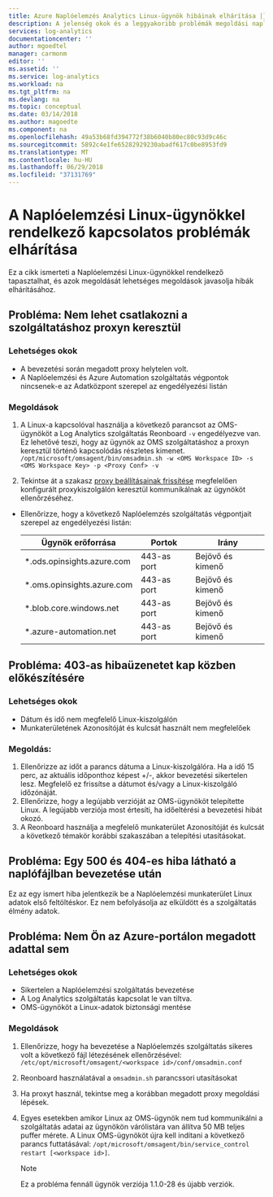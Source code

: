```yaml
---
title: Azure Naplóelemzés Analytics Linux-ügynök hibáinak elhárítása |} Microsoft Docs
description: A jelenség okok és a leggyakoribb problémák megoldási napló Analytics Linux-ügynökkel rendelkező leírása
services: log-analytics
documentationcenter: ''
author: mgoedtel
manager: carmonm
editor: ''
ms.assetid: ''
ms.service: log-analytics
ms.workload: na
ms.tgt_pltfrm: na
ms.devlang: na
ms.topic: conceptual
ms.date: 03/14/2018
ms.author: magoedte
ms.component: na
ms.openlocfilehash: 49a53b68fd394772f38b6040b80ec80c93d9c46c
ms.sourcegitcommit: 5892c4e1fe65282929230abadf617c0be8953fd9
ms.translationtype: MT
ms.contentlocale: hu-HU
ms.lasthandoff: 06/29/2018
ms.locfileid: "37131769"
---
```

# <a name="how-to-troubleshoot-issues-with-the-linux-agent-for-log-analytics"></a>A Naplóelemzési Linux-ügynökkel rendelkező kapcsolatos problémák elhárítása

Ez a cikk ismerteti a Naplóelemzési Linux-ügynökkel rendelkező tapasztalhat, és azok megoldását lehetséges megoldások javasolja hibák elhárításához.

## <a name="issue-unable-to-connect-through-proxy-to-log-analytics"></a>Probléma: Nem lehet csatlakozni a szolgáltatáshoz proxyn keresztül

### <a name="probable-causes"></a>Lehetséges okok
* A bevezetési során megadott proxy helytelen volt.
* A Naplóelemzési és Azure Automation szolgáltatás végpontok nincsenek-e az Adatközpont szerepel az engedélyezési listán 

### <a name="resolutions"></a>Megoldások
1. A Linux-a kapcsolóval használja a következő parancsot az OMS-ügynököt a Log Analytics szolgáltatás Reonboard `-v` engedélyezve van. Ez lehetővé teszi, hogy az ügynök az OMS szolgáltatáshoz a proxyn keresztül történő kapcsolódás részletes kimenet. 
`/opt/microsoft/omsagent/bin/omsadmin.sh -w <OMS Workspace ID> -s <OMS Workspace Key> -p <Proxy Conf> -v`

2. Tekintse át a szakasz [proxy beállításainak frissítése](log-analytics-agent-manage.md#update-proxy-settings) megfelelően konfigurált proxykiszolgálón keresztül kommunikálnak az ügynököt ellenőrzéséhez.    
* Ellenőrizze, hogy a következő Naplóelemzés szolgáltatás végpontjait szerepel az engedélyezési listán:

    |Ügynök erőforrása| Portok | Irány |
    |------|---------|----------|  
    |*.ods.opinsights.azure.com | 443-as port| Bejövő és kimenő |  
    |*.oms.opinsights.azure.com | 443-as port| Bejövő és kimenő |  
    |*.blob.core.windows.net | 443-as port| Bejövő és kimenő |  
    |*.azure-automation.net | 443-as port| Bejövő és kimenő | 

## <a name="issue-you-receive-a-403-error-when-trying-to-onboard"></a>Probléma: 403-as hibaüzenetet kap közben előkészítésére

### <a name="probable-causes"></a>Lehetséges okok
* Dátum és idő nem megfelelő Linux-kiszolgálón 
* Munkaterületének Azonosítóját és kulcsát használt nem megfelelőek

### <a name="resolution"></a>Megoldás:

1. Ellenőrizze az időt a parancs dátuma a Linux-kiszolgálóra. Ha a idő 15 perc, az aktuális időponthoz képest +/-, akkor bevezetési sikertelen lesz. Megfelelő ez frissítse a dátumot és/vagy a Linux-kiszolgáló időzónáját. 
2. Ellenőrizze, hogy a legújabb verzióját az OMS-ügynököt telepítette Linux.  A legújabb verziója most értesíti, ha időeltérési a bevezetési hibát okozó.
3. A Reonboard használja a megfelelő munkaterület Azonosítóját és kulcsát a következő témakör korábbi szakaszában a telepítési utasításokat.

## <a name="issue-you-see-a-500-and-404-error-in-the-log-file-right-after-onboarding"></a>Probléma: Egy 500 és 404-es hiba látható a naplófájlban bevezetése után
Ez az egy ismert hiba jelentkezik be a Naplóelemzési munkaterület Linux adatok első feltöltéskor. Ez nem befolyásolja az elküldött és a szolgáltatás élmény adatok.

## <a name="issue-you-are-not-seeing-any-data-in-the-azure-portal"></a>Probléma: Nem Ön az Azure-portálon megadott adattal sem

### <a name="probable-causes"></a>Lehetséges okok

- Sikertelen a Naplóelemzési szolgáltatás bevezetése
- A Log Analytics szolgáltatás kapcsolat le van tiltva.
- OMS-ügynököt a Linux-adatok biztonsági mentése

### <a name="resolutions"></a>Megoldások
1. Ellenőrizze, hogy ha bevezetése a Naplóelemzés szolgáltatás sikeres volt a következő fájl létezésének ellenőrzésével: `/etc/opt/microsoft/omsagent/<workspace id>/conf/omsadmin.conf`
2. Reonboard használatával a `omsadmin.sh` parancssori utasításokat
3. Ha proxyt használ, tekintse meg a korábban megadott proxy megoldási lépések.
4. Egyes esetekben amikor Linux az OMS-ügynök nem tud kommunikálni a szolgáltatás adatai az ügynökön várólistára van állítva 50 MB teljes puffer mérete. A Linux OMS-ügynököt újra kell indítani a következő parancs futtatásával: `/opt/microsoft/omsagent/bin/service_control restart [<workspace id>]`. 

    >[!NOTE]
    >Ez a probléma fennáll ügynök verziója 1.1.0-28 és újabb verziók.

